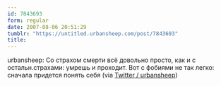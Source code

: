```yaml
---
id: 7843693
form: regular
date: 2007-08-06 20:51:29
tumblr: "https://untitled.urbansheep.com/post/7843693"
title:
---
```


<p>urbansheep: Со страхом смерти всё довольно просто, как и с остальн.страхами: умрешь и проходит. Вот с фобиями не так легко: сначала придется понять себя (via <a href="http://twitter.com/urbansheep/statuses/190179502">Twitter / urbansheep</a>)</p>


